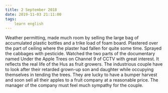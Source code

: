 ```yaml
---
title: 2 September 2018
date: 2019-11-03 21:11:00
tags:
    learn english
---
```


Weather permitting, made much room by selling the large bag of accumulated plastic bottles and a trike load of foam board.
Plastered over the part of ceiling where the plaster had fallen for quite some time. 
Sprayed the cabbages with pesticide. 
Watched the two parts of the documentary named Under the Apple Trees on Channel 9 of CCTV with great interest. It reflects the real life of the Hus as fruit growers. The industrious couple have to look after their retarded grown-up son and daughter while occupying themselves in tending the trees. They are lucky to have a bumper harvest and soon sell all their apples to a fruit company at a reasonable price. The manager of the company must feel much sympathy for the couple. 